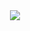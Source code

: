 
<!--
**ZhijianZhou01/ZhijianZhou01** is a ✨ _special_ ✨ repository because its `README.md` (this file) appears on your GitHub profile.

Here are some ideas to get you started:

- 🔭 I’m currently working on ...
- 🌱 I’m currently learning ...
- 👯 I’m looking to collaborate on ...
- 🤔 I’m looking for help with ...
- 💬 Ask me about ...
- 📫 How to reach me: ...
- 😄 Pronouns: ...
- ⚡ Fun fact: ...

-->
<!--
<div align="center">
<span>  </span>
<img height="170px" src="https://github-readme-stats.vercel.app/api?username=ZhijianZhou01" />
<span>  </span>
</div>
-->

<div align="center">
    <img  src="https://github-readme-streak-stats.herokuapp.com/?user=ZhijianZhou01" />
</div>
